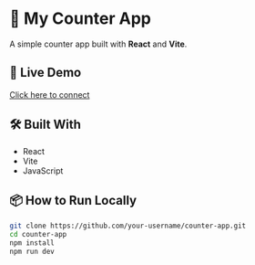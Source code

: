 # 🚀 My Counter App

A simple counter app built with **React** and **Vite**.

## 🔗 Live Demo

[Click here to connect](https://counter-app-et-bay.vercel.app)

## 🛠️ Built With

- React
- Vite
- JavaScript

## 📦 How to Run Locally

```bash
git clone https://github.com/your-username/counter-app.git
cd counter-app
npm install
npm run dev
